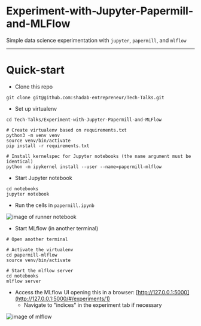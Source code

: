 # Experiment-with-Jupyter-Papermill-and-MLFlow
Simple data science experimentation with `jupyter`, `papermill`, and `mlflow`

---

# Quick-start

- Clone this repo

```
git clone git@github.com:shadab-entrepreneur/Tech-Talks.git
```
- Set up virtualenv

```
cd Tech-Talks/Experiment-with-Jupyter-Papermill-and-MLFlow

# Create virtualenv based on requirements.txt
python3 -m venv venv
source venv/bin/activate
pip install -r requirements.txt

# Install kernelspec for Jupyter notebooks (the name argument must be identical)
python -m ipykernel install --user --name=papermill-mlflow
```

- Start Jupyter notebook

```
cd notebooks
jupyter notebook
```

- Run the cells in `papermill.ipynb`

![image of runner notebook](https://github.com/shadab-entrepreneur/Tech-Talks/blob/master/Experiment-with-Jupyter-Papermill-and-MLFlow/assets/papermill.png)

- Start MLflow (in another terminal)

```
# Open another terminal

# Activate the virtualenv
cd papermill-mlflow
source venv/bin/activate

# Start the mlflow server
cd notebooks
mlflow server
```

- Access the MLflow UI opening this in a browser: [http://127.0.0.1:5000](http://127.0.0.1:5000/#/experiments/1)
    - Navigate to "indices" in the experiment tab if necessary

![image of mlflow](https://github.com/shadab-entrepreneur/Tech-Talks/blob/master/Experiment-with-Jupyter-Papermill-and-MLFlow/assets/mlflow.png)
